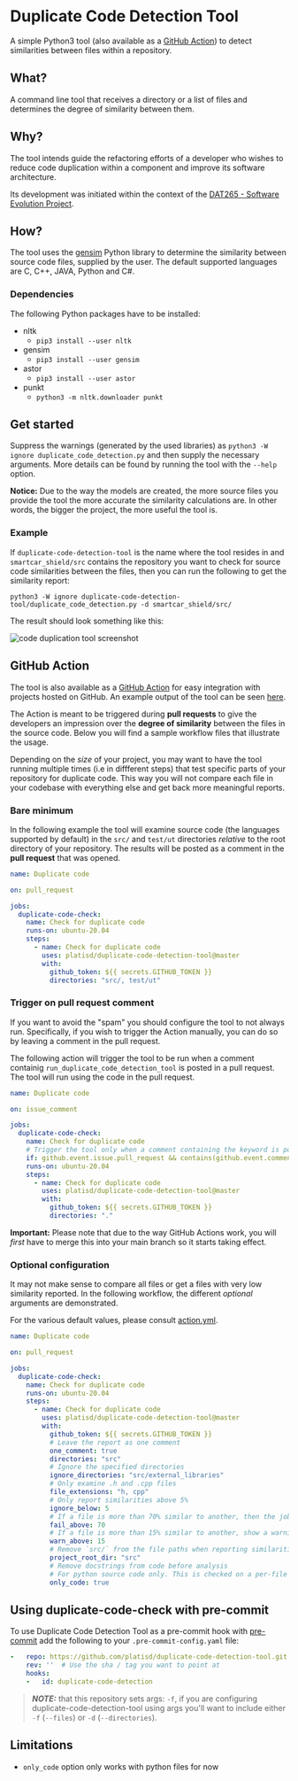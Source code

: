 # Duplicate Code Detection Tool
A simple Python3 tool (also available as a [GitHub Action](#github-action)) to detect
similarities between files within a repository.

## What?
A command line tool that receives a directory or a list of files and determines
the degree of similarity between them.

## Why?
The tool intends guide the refactoring efforts of a developer who wishes
to reduce code duplication within a component and improve its software
architecture.

Its development was initiated within the context of the
[DAT265 - Software Evolution Project](https://pingpong.chalmers.se/public/courseId/9754/lang-en/publicPage.do).

## How?
The tool uses the [gensim](https://radimrehurek.com/gensim/) Python library to
determine the similarity between source code files, supplied by the user.
The default supported languages are C, C++, JAVA, Python and C#.

### Dependencies
The following Python packages have to be installed:
  * nltk
    * `pip3 install --user nltk`
  * gensim
    * `pip3 install --user gensim`
  * astor
    * `pip3 install --user astor`
  * punkt
    * `python3 -m nltk.downloader punkt`

## Get started
Suppress the warnings (generated by the used libraries)
as `python3 -W ignore duplicate_code_detection.py` and then supply the necessary
arguments. More details can be found by running the tool with the `--help` option.

**Notice:** Due to the way the models are created, the more source files you
provide the tool the more accurate the similarity calculations are. In other
words, the bigger the project, the more useful the tool is.

### Example
If `duplicate-code-detection-tool` is the name where the tool resides in and
`smartcar_shield/src` contains the repository you want to check for source code
similarities between the files, then you can run the following to get the
similarity report:

`python3 -W ignore duplicate-code-detection-tool/duplicate_code_detection.py -d smartcar_shield/src/`

The result should look something like this:

![code duplication tool screenshot](https://i.imgur.com/wi1TnVM.png)

## GitHub Action

The tool is also available as a [GitHub Action](https://docs.github.com/en/actions) for easy integration
with projects hosted on GitHub. An example output of the tool can be seen
[here](https://github.com/platisd/smartcar_shield/pull/36#issuecomment-778635111).

The Action is meant to be triggered during **pull requests** to give the developers an impression
over the **degree of similarity** between the files in the source code. Below you will find a sample
workflow files that illustrate the usage.

Depending on the *size* of your project, you may want to have the tool running multiple times
(i.e in diffferent steps) that test specific parts of your repository for duplicate code.
This way you will not compare each file in your codebase with everything else and get back more
meaningful reports.

### Bare minimum

In the following example the tool will examine source code (the languages supported by default)
in the `src/` and `test/ut` directories *relative* to the root directory of your repository.
The results will be posted as a comment in the **pull request** that was opened.

```yaml
name: Duplicate code

on: pull_request

jobs:
  duplicate-code-check:
    name: Check for duplicate code
    runs-on: ubuntu-20.04
    steps:
      - name: Check for duplicate code
        uses: platisd/duplicate-code-detection-tool@master
        with:
          github_token: ${{ secrets.GITHUB_TOKEN }}
          directories: "src/, test/ut"
```

### Trigger on pull request comment

If you want to avoid the "spam" you should configure the tool to not always run. Specifically, if you
wish to trigger the Action manually, you can do so by leaving a comment in the pull request.

The following action will trigger the tool to be run when a comment containig `run_duplicate_code_detection_tool`
is posted in a pull request. The tool will run using the code in the pull request.

```yaml
name: Duplicate code

on: issue_comment

jobs:
  duplicate-code-check:
    name: Check for duplicate code
    # Trigger the tool only when a comment containing the keyword is published in a pull request
    if: github.event.issue.pull_request && contains(github.event.comment.body, 'run_duplicate_code_detection_tool')
    runs-on: ubuntu-20.04
    steps:
      - name: Check for duplicate code
        uses: platisd/duplicate-code-detection-tool@master
        with:
          github_token: ${{ secrets.GITHUB_TOKEN }}
          directories: "."
```

**Important:** Please note that due to the way GitHub Actions work, you will *first* have to merge this into your main
branch so it starts taking effect.

### Optional configuration

It may not make sense to compare all files or get a files with very low similarity reported.
In the following workflow, the different *optional* arguments are demonstrated.

For the various default values, please consult [action.yml](action.yml).

```yaml
name: Duplicate code

on: pull_request

jobs:
  duplicate-code-check:
    name: Check for duplicate code
    runs-on: ubuntu-20.04
    steps:
      - name: Check for duplicate code
        uses: platisd/duplicate-code-detection-tool@master
        with:
          github_token: ${{ secrets.GITHUB_TOKEN }}
          # Leave the report as one comment
          one_comment: true
          directories: "src"
          # Ignore the specified directories
          ignore_directories: "src/external_libraries"
          # Only examine .h and .cpp files
          file_extensions: "h, cpp"
          # Only report similarities above 5%
          ignore_below: 5
          # If a file is more than 70% similar to another, then the job fails
          fail_above: 70
          # If a file is more than 15% similar to another, show a warning symbol in the report
          warn_above: 15
          # Remove `src/` from the file paths when reporting similarities
          project_root_dir: "src"
          # Remove docstrings from code before analysis
          # For python source code only. This is checked on a per-file basis
          only_code: true
```
## Using duplicate-code-check with pre-commit
To use Duplicate Code Detection Tool as a pre-commit hook with [pre-commit](https://pre-commit.com/) add the following to your `.pre-commit-config.yaml` file:
```yaml
-   repo: https://github.com/platisd/duplicate-code-detection-tool.git
    rev: ''  # Use the sha / tag you want to point at
    hooks:
    -   id: duplicate-code-detection
```
> **_NOTE:_** that this repository sets args: `-f`, if you are configuring duplicate-code-detection-tool using args you'll want to include either `-f` (`--files`) or `-d` (`--directories`).

## Limitations

- `only_code` option only works with python files for now
